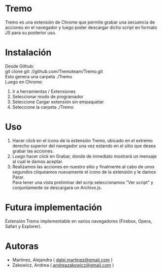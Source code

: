 # Tremo
Tremo es una extensión de Chrome que permite grabar una secuencia de acciones en el navegador y luego poder descargar dicho script en formato JS para su posterior uso.

# Instalación
Desde Github:   
git clone git: //github.com/Tremoteam/Tremo.git  
Esto genera una carpeta ./Tremo  
Luego en Chrome:   
1. Ir a herramientas / Extensiones   
2. Seleccionar modo de programador   
3. Seleccione Cargar extensión sin empaquetar   
4. Seleccione la carpeta ./Tremo   
	
# Uso
1. Hacer click en el icono de la extensión Tremo, ubicado en el extremo derecho superior del navegador una vez estando en el sitio que desea grabar las acciones.   
2. Luego hacer click en Grabar, donde de inmediato mostrará un mensaje al cual le damos aceptar.   
3. Realizamos las acciones en nuestro sitio y finalmente al cabo de unos segundos cliqueamos nuevamente el icono de la extensión y le damos Parar.   
Para tener una vista preliminar del scrip seleccionamos "Ver script" y conjuntamente se descargara un Archivo.js. 

# Futura implementación
Extensión Tremo implementable en varios navegadores (Firebox, Opera, Safari y Explorer).

# Autoras
- Martinez, Alejandra ( dalej.martinez@gmail.com )
- Zakowicz, Andrea ( andreazakowicz@gmail.com )

